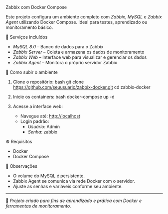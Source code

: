 Zabbix com Docker Compose

Este projeto configura um ambiente completo com *Zabbix*, *MySQL* e *Zabbix Agent* utilizando Docker Compose. Ideal para testes, aprendizado ou monitoramento básico.

🔧 Serviços incluídos

- *MySQL 8.0* – Banco de dados para o Zabbix
- *Zabbix Server* – Coleta e armazena os dados de monitoramento
- *Zabbix Web* – Interface web para visualizar e gerenciar os dados
- *Zabbix Agent* – Monitora o próprio servidor Zabbix

🚀 Como subir o ambiente

1. Clone o repositório:
   bash
   git clone https://github.com/seuusuario/zabbix-docker.git
   cd zabbix-docker
   

2. Inicie os containers:
   bash
   docker-compose up -d
   

3. Acesse a interface web:
   - Navegue até: [http://localhost](http://localhost)
   - Login padrão:
     - *Usuário*: Admin
     - *Senha*: zabbix

⚙️ Requisitos

- Docker
- Docker Compose

🧾 Observações

- O volume do MySQL é persistente.
- Zabbix Agent se comunica via rede Docker com o servidor.
- Ajuste as senhas e variáveis conforme seu ambiente.

---

📌 *Projeto criado para fins de aprendizado e prática com Docker e ferramentas de monitoramento.*
